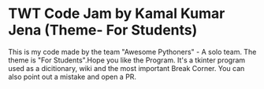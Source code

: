 # TWT Code Jam by Kamal Kumar Jena (Theme- For Students)

This is my code made by the team "Awesome Pythoners" - A solo team. The theme is "For Students".Hope you like the Program. It's a tkinter program used as a dicitionary, wiki and the most important Break Corner. You can also point out a mistake and open a PR. 
